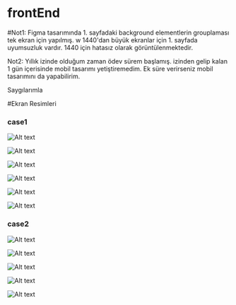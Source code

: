 # frontEnd

#Not1:
  Figma tasarımında 1. sayfadaki background elementlerin grouplaması tek ekran için yapılmış. w 1440'dan büyük ekranlar için 1. sayfada uyumsuzluk vardır.
  1440 için hatasız olarak görüntülenmektedir.
  
 Not2:
  Yıllık izinde olduğum zaman ödev sürem başlamış. izinden gelip kalan 1 gün içerisinde mobil tasarımı yetiştiremedim. Ek süre verirseniz mobil     tasarımını da yapabilirim.
  
 
  
  Saygılarımla


#Ekran Resimleri

### case1
![Alt text](src/assets/screen_img/1.PNG?raw=true "Ana Sayfa")

![Alt text](src/assets/screen_img/2.PNG?raw=true "Ana Sayfa")

![Alt text](src/assets/screen_img/8.PNG?raw=true "Ana Sayfa")

![Alt text](src/assets/screen_img/9.PNG?raw=true "Ana Sayfa")

![Alt text](src/assets/screen_img/10.PNG?raw=true "Ana Sayfa")

![Alt text](src/assets/screen_img/11.PNG?raw=true "Ana Sayfa")

### case2
![Alt text](src/assets/screen_img/3.PNG?raw=true "List")

![Alt text](src/assets/screen_img/4.PNG?raw=true "paging")

![Alt text](src/assets/screen_img/5.PNG?raw=true "search")

![Alt text](src/assets/screen_img/6.PNG?raw=true "groupped")

![Alt text](src/assets/screen_img/7.PNG?raw=true "Adetail")
